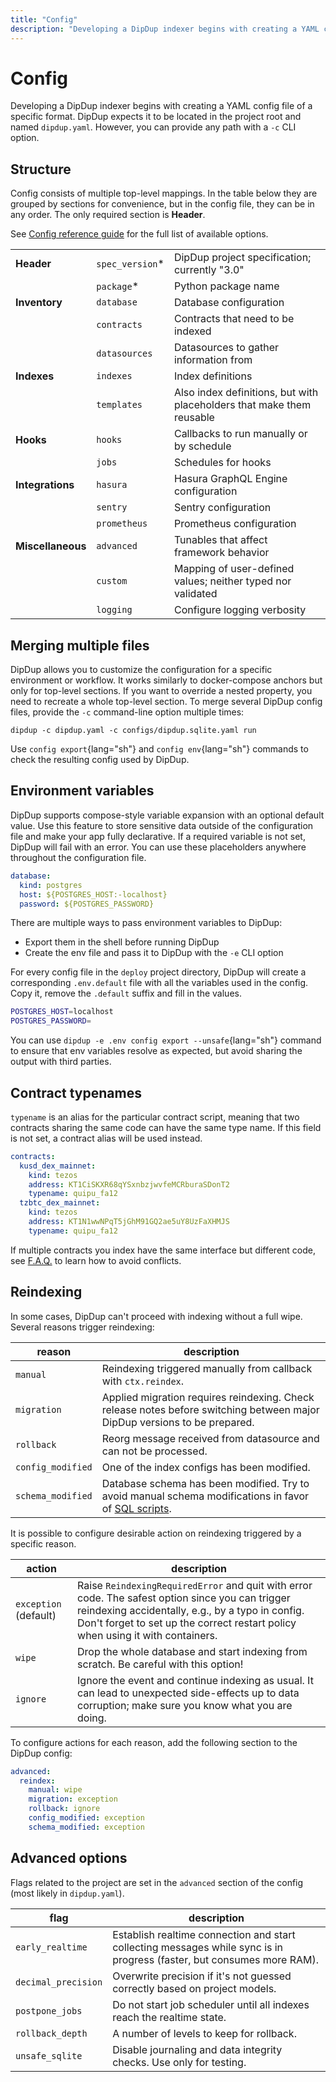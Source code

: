 ```yaml
---
title: "Config"
description: "Developing a DipDup indexer begins with creating a YAML config file. You can find a minimal example to start indexing on the Quickstart page."
---
```


# Config

Developing a DipDup indexer begins with creating a YAML config file of a specific format. DipDup expects it to be located in the project root and named `dipdup.yaml`. However, you can provide any path with a `-c` CLI option.

## Structure

Config consists of multiple top-level mappings. In the table below they are grouped by sections for convenience, but in the config file, they can be in any order. The only required section is **Header**.

See [Config reference guide](../7.references/2.config.md) for the full list of available options.

|                   |                 |                                                                       |
| ----------------- | --------------- | --------------------------------------------------------------------- |
| **Header**        | `spec_version`* | DipDup project specification; currently "3.0"                         |
|                   | `package`*      | Python package name                                                   |
| **Inventory**     | `database`      | Database configuration                                                |
|                   | `contracts`     | Contracts that need to be indexed                                     |
|                   | `datasources`   | Datasources to gather information from                                |
| **Indexes**       | `indexes`       | Index definitions                                                     |
|                   | `templates`     | Also index definitions, but with placeholders that make them reusable |
| **Hooks**         | `hooks`         | Callbacks to run manually or by schedule                              |
|                   | `jobs`          | Schedules for hooks                                                   |
| **Integrations**  | `hasura`        | Hasura GraphQL Engine configuration                                   |
|                   | `sentry`        | Sentry configuration                                                  |
|                   | `prometheus`    | Prometheus configuration                                              |
| **Miscellaneous** | `advanced`      | Tunables that affect framework behavior                               |
|                   | `custom`        | Mapping of user-defined values; neither typed nor validated           |
|                   | `logging`       | Configure logging verbosity                                           |

## Merging multiple files

DipDup allows you to customize the configuration for a specific environment or workflow. It works similarly to docker-compose anchors but only for top-level sections. If you want to override a nested property, you need to recreate a whole top-level section. To merge several DipDup config files, provide the `-c` command-line option multiple times:

```shell [Terminal]
dipdup -c dipdup.yaml -c configs/dipdup.sqlite.yaml run
```

Use `config export`{lang="sh"} and `config env`{lang="sh"} commands to check the resulting config used by DipDup.

## Environment variables

DipDup supports compose-style variable expansion with an optional default value. Use this feature to store sensitive data outside of the configuration file and make your app fully declarative. If a required variable is not set, DipDup will fail with an error. You can use these placeholders anywhere throughout the configuration file.

```yaml [dipdup.yaml]
database:
  kind: postgres
  host: ${POSTGRES_HOST:-localhost}
  password: ${POSTGRES_PASSWORD}
```

There are multiple ways to pass environment variables to DipDup:

- Export them in the shell before running DipDup
- Create the env file and pass it to DipDup with the `-e` CLI option

For every config file in the `deploy` project directory, DipDup will create a corresponding `.env.default` file with all the variables used in the config. Copy it, remove the `.default` suffix and fill in the values.

```sh [deploy/.env.default]
POSTGRES_HOST=localhost
POSTGRES_PASSWORD=
```

You can use `dipdup -e .env config export --unsafe`{lang="sh"} command to ensure that env variables resolve as expected, but avoid sharing the output with third parties.

## Contract typenames

`typename` is an alias for the particular contract script, meaning that two contracts sharing the same code can have the same type name. If this field is not set, a contract alias will be used instead.

```yaml [dipdup.yaml]
contracts:
  kusd_dex_mainnet:
    kind: tezos
    address: KT1CiSKXR68qYSxnbzjwvfeMCRburaSDonT2
    typename: quipu_fa12
  tzbtc_dex_mainnet:
    kind: tezos
    address: KT1N1wwNPqT5jGhM91GQ2ae5uY8UzFaXHMJS
    typename: quipu_fa12
```

If multiple contracts you index have the same interface but different code, see [F.A.Q.](../12.faq.md) to learn how to avoid conflicts.

## Reindexing

In some cases, DipDup can't proceed with indexing without a full wipe. Several reasons trigger reindexing:

| reason            | description                                                                                                                                |
| ----------------- | ------------------------------------------------------------------------------------------------------------------------------------------ |
| `manual`          | Reindexing triggered manually from callback with `ctx.reindex`.                                                                            |
| `migration`       | Applied migration requires reindexing. Check release notes before switching between major DipDup versions to be prepared.                  |
| `rollback`        | Reorg message received from datasource and can not be processed.                                                                           |
| `config_modified` | One of the index configs has been modified.                                                                                                |
| `schema_modified` | Database schema has been modified. Try to avoid manual schema modifications in favor of [SQL scripts](../1.getting-started/5.database.md). |

It is possible to configure desirable action on reindexing triggered by a specific reason.

| action                | description                                                                                                                                                                                                                            |
| --------------------- | -------------------------------------------------------------------------------------------------------------------------------------------------------------------------------------------------------------------------------------- |
| `exception` (default) | Raise `ReindexingRequiredError` and quit with error code. The safest option since you can trigger reindexing accidentally, e.g., by a typo in config. Don't forget to set up the correct restart policy when using it with containers. |
| `wipe`                | Drop the whole database and start indexing from scratch. Be careful with this option!                                                                                                                                                  |
| `ignore`              | Ignore the event and continue indexing as usual. It can lead to unexpected side-effects up to data corruption; make sure you know what you are doing.                                                                                  |

To configure actions for each reason, add the following section to the DipDup config:

```yaml
advanced:
  reindex:
    manual: wipe
    migration: exception
    rollback: ignore
    config_modified: exception
    schema_modified: exception
```

## Advanced options

Flags related to the project are set in the `advanced` section of the config (most likely in `dipdup.yaml`).

| flag                 | description                                                                                                            |
| -------------------- | ---------------------------------------------------------------------------------------------------------------------- |
| `early_realtime`     | Establish realtime connection and start collecting messages while sync is in progress (faster, but consumes more RAM). |
| `decimal_precision`  | Overwrite precision if it's not guessed correctly based on project models.                                             |
| `postpone_jobs`      | Do not start job scheduler until all indexes reach the realtime state.                                                 |
| `rollback_depth`     | A number of levels to keep for rollback.                                                                               |
| `unsafe_sqlite`      | Disable journaling and data integrity checks. Use only for testing.                                                    |
